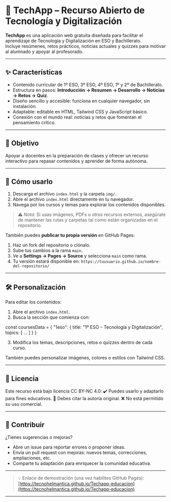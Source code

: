 # 🌟 TechApp – Recurso Abierto de Tecnología y Digitalización

**TechApp** es una aplicación web gratuita diseñada para facilitar el aprendizaje de Tecnología y Digitalización en ESO y Bachillerato.  
Incluye resúmenes, retos prácticos, noticias actuales y quizzes para motivar al alumnado y apoyar al profesorado.

---

## ✨ Características

- Contenido curricular de 1º ESO, 3º ESO, 4º ESO, 1º y 2º de Bachillerato.  
- Estructura en pasos: **Introducción → Resumen → Desarrollo → Noticias → Retos → Quiz**.  
- Diseño sencillo y accesible: funciona en cualquier navegador, sin instalación.  
- Adaptable: editable en HTML, Tailwind CSS y JavaScript básico.  
- Conexión con el mundo real: noticias y retos que fomentan el pensamiento crítico.

---

## 🎯 Objetivo

Apoyar a docentes en la preparación de clases y ofrecer un recurso interactivo para repasar contenidos y aprender de forma autónoma.

---

## 🚀 Cómo usarlo

1. Descarga el archivo `index.html` y la carpeta `img/`.
2. Abre el archivo `index.html` directamente en tu navegador.
3. Navega por los cursos y temas para explorar los contenidos disponibles.

> ⚠️ *Nota*: Si usas imágenes, PDFs u otros recursos externos, asegúrate de mantener las rutas y carpetas tal como están organizadas en el repositorio.

También puedes **publicar tu propia versión** en GitHub Pages:

1. Haz un fork del repositorio o clónalo.
2. Sube tus cambios a la rama `main`.
3. Ve a **Settings → Pages → Source** y selecciona `main` como rama.
4. Tu versión estará disponible en: `https://tuusuario.github.io/nombre-del-repositorio/`

---

## 🛠 Personalización


Para editar los contenidos:

1. Abre el archivo `index.html`.
2. Busca la sección que comienza con:

const coursesData = {
  "1eso": {
    title: "1º ESO – Tecnología y Digitalización",
    topics: [
      ...
    ]
  }
}

3. Modifica los temas, descripciones, retos o quizzes dentro de cada curso.

También puedes personalizar imágenes, colores o estilos con Tailwind CSS.

---

## 📄 Licencia

Este recurso está bajo licencia CC BY-NC 4.0:
✔️ Puedes usarlo y adaptarlo para fines educativos.
📌 Debes citar la autoría original.
❌ No está permitido su uso comercial.

---

## 🤝 Contribuir

¿Tienes sugerencias o mejoras?
- Abre un issue para reportar errores o proponer ideas.
- Envía un pull request con mejoras: nuevos temas, correcciones, ampliaciones, etc.
- Comparte tu adaptación para enriquecer la comunidad educativa.

---

> 💡 Enlace de demostración (una vez habilites GitHub Pages):  
> [https://tecnohelmantica.github.io/Techapp-educacion](https://tecnohelmantica.github.io/Techapp-educacion)


---



